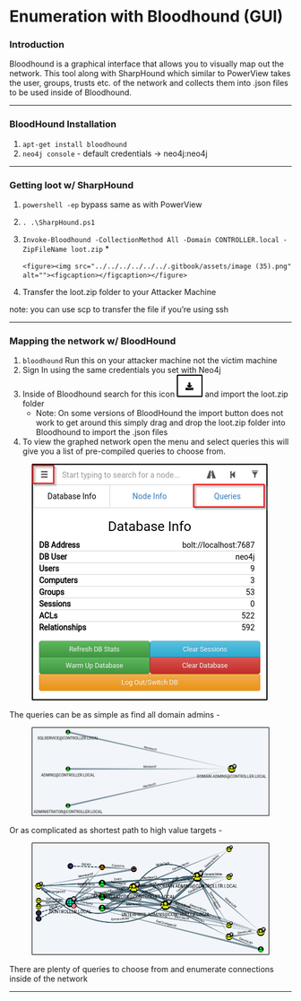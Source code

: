 # Enumeration with Bloodhound (GUI)

### Introduction

Bloodhound is a graphical interface that allows you to visually map out the network. This tool along with SharpHound which similar to PowerView takes the user, groups, trusts etc. of the network and collects them into .json files to be used inside of Bloodhound.

***

### BloodHound Installation

1. `apt-get install bloodhound`
2. `neo4j console` - default credentials -> neo4j:neo4j

***

### Getting loot w/ SharpHound

1. `powershell -ep` bypass same as with PowerView
2. `. .\SharpHound.ps1`
3. `Invoke-Bloodhound -CollectionMethod All -Domain CONTROLLER.local -ZipFileName loot.zip`&#x20;
   *

       <figure><img src="../../../../../../.gitbook/assets/image (35).png" alt=""><figcaption></figcaption></figure>
4. Transfer the loot.zip folder to your Attacker Machine

note: you can use scp to transfer the file if you’re using ssh

***

### Mapping the network w/ BloodHound

1. `bloodhound` Run this on your attacker machine not the victim machine
2. Sign In using the same credentials you set with Neo4j
3. Inside of Bloodhound search for this icon ![](<../../../../../../.gitbook/assets/image (9).png>) and import the loot.zip folder
   * Note: On some versions of BloodHound the import button does not work to get around this simply drag and drop the loot.zip folder into Bloodhound to import the .json files
4. To view the graphed network open the menu and select queries this will give you a list of pre-compiled queries to choose from.&#x20;

<figure><img src="../../../../../../.gitbook/assets/image.png" alt=""><figcaption></figcaption></figure>

The queries can be as simple as find all domain admins -

<figure><img src="../../../../../../.gitbook/assets/image (16).png" alt=""><figcaption></figcaption></figure>

Or as complicated as shortest path to high value targets -

<figure><img src="../../../../../../.gitbook/assets/image (4).png" alt=""><figcaption></figcaption></figure>

There are plenty of queries to choose from and enumerate connections inside of the network

***
